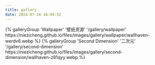 ```yaml
---
title: gallery
date: 2024-07-16 16:04:52
---
```


<div class="gallery-group-main">
{% galleryGroup 'Wallpaper' '壁纸资源' '/gallery/wallpaper' https://niezicheng.github.io/files/images/gallery/wallpaper/wallhaven-werdv6.webp %}
{% galleryGroup 'Second Dimension' '二次元' '/gallery/second-dimension' https://niezicheng.github.io/files/images/gallery/second-dimension/wallhaven-z81qyy.webp %}
</div>
